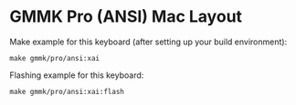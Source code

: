 # GMMK Pro (ANSI) Mac Layout

Make example for this keyboard (after setting up your build environment):

    make gmmk/pro/ansi:xai
    
Flashing example for this keyboard:
    
    make gmmk/pro/ansi:xai:flash
